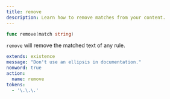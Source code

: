 ```yaml
---
title: remove
description: Learn how to remove matches from your content.
---
```


```go
func remove(match string)
```

`remove` will remove the matched text of any rule.

```yaml
extends: existence
message: "Don't use an ellipsis in documentation."
nonword: true
action:
  name: remove
tokens:
  - '\.\.\.'
```
